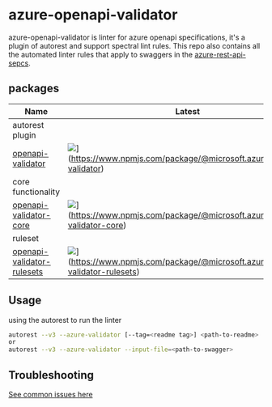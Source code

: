 # azure-openapi-validator

azure-openapi-validator is linter for azure openapi specifications, it's a plugin of autorest and support spectral lint rules.
This repo also contains all the automated linter rules that apply to swaggers in the [azure-rest-api-sepcs](https://github.com/Azure/azure-rest-api-specs).
## packages

| Name                                            | Latest                                                                                                                             |
| ----------------------------------------------- |---------------------------------------------------------------------------------------------------------------------------------- |
| autorest plugin
|[openapi-validator][openapi-validator-src]| ![](https://img.shields.io/npm/v/@microsoft.azure/openapi-validator)](https://www.npmjs.com/package/@microsoft.azure/openapi-validator) |
| core functionality
|[openapi-validator-core][openapi-validator-core-src] |![](https://img.shields.io/npm/v/@microsoft.azure/openapi-validator-core)](https://www.npmjs.com/package/@microsoft.azure/openapi-validator-core) |
| ruleset
|[openapi-validator-rulesets][openapi-validator-rulesets-src]|![](https://img.shields.io/npm/v/@microsoft.azure/openapi-validator-rulsets)](https://www.npmjs.com/package/@microsoft.azure/openapi-validator-rulesets) |


[openapi-validator-src]: packages/packages/azure-openapi-validator/autorest
[openapi-validator-core-src]: packages/azure-openapi-validator/core
[openapi-validator-rulesets-src]: packages/rulesets

## Usage

using the autorest to run the linter

```bash
autorest --v3 --azure-validator [--tag=<readme tag>] <path-to-readme>
or
autorest --v3 --azure-validator --input-file=<path-to-swagger>
```

## Troubleshooting

[See common issues here](./troubleshooting.md)